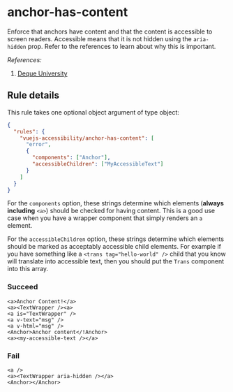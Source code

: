 # anchor-has-content

Enforce that anchors have content and that the content is accessible to screen readers. Accessible means that it is not hidden using the `aria-hidden` prop. Refer to the references to learn about why this is important.

_References:_

1. [Deque University](https://dequeuniversity.com/rules/axe/1.1/link-name)

## Rule details

This rule takes one optional object argument of type object:

```json
{
  "rules": {
    "vuejs-accessibility/anchor-has-content": [
      "error",
      {
        "components": ["Anchor"],
        "accessibleChildren": ["MyAccessibleText"]
      }
    ]
  }
}
```

For the `components` option, these strings determine which elements (**always including** `<a>`) should be checked for having content. This is a good use case when you have a wrapper component that simply renders an `a` element.

For the `accessibleChildren` option, these strings determine which elements should be marked as acceptably accessible child elements. For example if you have something like a `<trans tag="hello-world" />` child that you know will translate into accessible text, then you should put the `Trans` component into this array.

### Succeed

<!-- prettier-ignore -->
```vue
<a>Anchor Content!</a>
<a><TextWrapper /><a>
<a is="TextWrapper" />
<a v-text="msg" />
<a v-html="msg" />
<Anchor>Anchor content</!Anchor>
<a><my-accessible-text /></a>
```

### Fail

```vue
<a />
<a><TextWrapper aria-hidden /></a>
<Anchor></Anchor>
```
